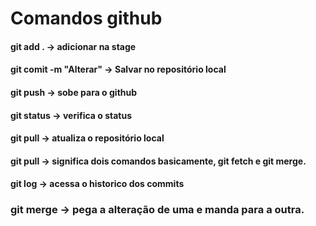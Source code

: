 # Comandos github

#### git add . -> adicionar na stage
#### git comit -m "Alterar" -> Salvar no repositório local
#### git push -> sobe para o github
#### git status -> verifica o status
#### git pull -> atualiza o repositório local
#### git pull -> significa dois comandos basicamente, git fetch e git merge.
#### git log -> acessa o historico dos commits

### git merge -> pega a alteração de uma e manda para a outra.



![]()
